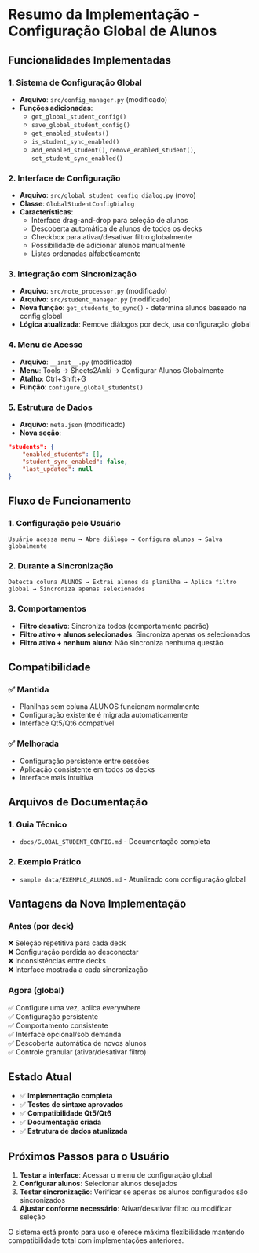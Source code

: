 # Resumo da Implementação - Configuração Global de Alunos

## Funcionalidades Implementadas

### 1. **Sistema de Configuração Global**
- **Arquivo**: `src/config_manager.py` (modificado)
- **Funções adicionadas**:
  - `get_global_student_config()`
  - `save_global_student_config()`
  - `get_enabled_students()`
  - `is_student_sync_enabled()`
  - `add_enabled_student()`, `remove_enabled_student()`, `set_student_sync_enabled()`

### 2. **Interface de Configuração**
- **Arquivo**: `src/global_student_config_dialog.py` (novo)
- **Classe**: `GlobalStudentConfigDialog`
- **Características**:
  - Interface drag-and-drop para seleção de alunos
  - Descoberta automática de alunos de todos os decks
  - Checkbox para ativar/desativar filtro globalmente
  - Possibilidade de adicionar alunos manualmente
  - Listas ordenadas alfabeticamente

### 3. **Integração com Sincronização**
- **Arquivo**: `src/note_processor.py` (modificado)
- **Arquivo**: `src/student_manager.py` (modificado)
- **Nova função**: `get_students_to_sync()` - determina alunos baseado na config global
- **Lógica atualizada**: Remove diálogos por deck, usa configuração global

### 4. **Menu de Acesso**
- **Arquivo**: `__init__.py` (modificado)
- **Menu**: Tools → Sheets2Anki → Configurar Alunos Globalmente
- **Atalho**: Ctrl+Shift+G
- **Função**: `configure_global_students()`

### 5. **Estrutura de Dados**
- **Arquivo**: `meta.json` (modificado)
- **Nova seção**: 
```json
"students": {
    "enabled_students": [],
    "student_sync_enabled": false,
    "last_updated": null
}
```

## Fluxo de Funcionamento

### 1. **Configuração pelo Usuário**
```
Usuário acessa menu → Abre diálogo → Configura alunos → Salva globalmente
```

### 2. **Durante a Sincronização**
```
Detecta coluna ALUNOS → Extrai alunos da planilha → Aplica filtro global → Sincroniza apenas selecionados
```

### 3. **Comportamentos**
- **Filtro desativo**: Sincroniza todos (comportamento padrão)
- **Filtro ativo + alunos selecionados**: Sincroniza apenas os selecionados
- **Filtro ativo + nenhum aluno**: Não sincroniza nenhuma questão

## Compatibilidade

### ✅ **Mantida**
- Planilhas sem coluna ALUNOS funcionam normalmente
- Configuração existente é migrada automaticamente
- Interface Qt5/Qt6 compatível

### ✅ **Melhorada**
- Configuração persistente entre sessões
- Aplicação consistente em todos os decks
- Interface mais intuitiva

## Arquivos de Documentação

### 1. **Guia Técnico**
- `docs/GLOBAL_STUDENT_CONFIG.md` - Documentação completa

### 2. **Exemplo Prático**
- `sample data/EXEMPLO_ALUNOS.md` - Atualizado com configuração global

## Vantagens da Nova Implementação

### **Antes (por deck)**
❌ Seleção repetitiva para cada deck  
❌ Configuração perdida ao desconectar  
❌ Inconsistências entre decks  
❌ Interface mostrada a cada sincronização  

### **Agora (global)**
✅ Configure uma vez, aplica everywhere  
✅ Configuração persistente  
✅ Comportamento consistente  
✅ Interface opcional/sob demanda  
✅ Descoberta automática de novos alunos  
✅ Controle granular (ativar/desativar filtro)  

## Estado Atual

- ✅ **Implementação completa**
- ✅ **Testes de sintaxe aprovados**  
- ✅ **Compatibilidade Qt5/Qt6**
- ✅ **Documentação criada**
- ✅ **Estrutura de dados atualizada**

## Próximos Passos para o Usuário

1. **Testar a interface**: Acessar o menu de configuração global
2. **Configurar alunos**: Selecionar alunos desejados  
3. **Testar sincronização**: Verificar se apenas os alunos configurados são sincronizados
4. **Ajustar conforme necessário**: Ativar/desativar filtro ou modificar seleção

O sistema está pronto para uso e oferece máxima flexibilidade mantendo compatibilidade total com implementações anteriores.
